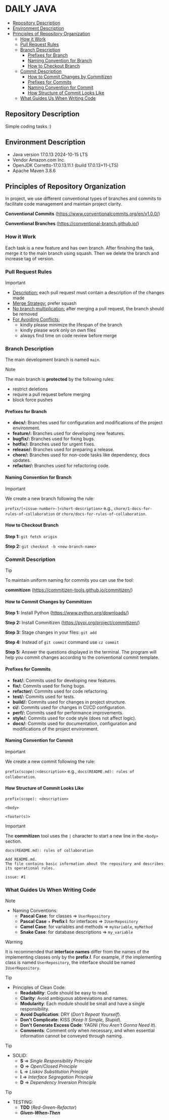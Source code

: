 # DAILY JAVA

- [Repository Description](#repository-description)
- [Environment Description](#environment-description)
- [Principles of Repository Organization](#principles-of-repository-organization)
  - [How it Work](#how-it-work)
  - [Pull Request Rules](#pull-request-rules)
  - [Branch Description](#branch-description)
    - [Prefixes for Branch](#prefixes-for-branch)
    - [Naming Convention for Branch](#naming-convention-for-branch)
	- [How to Checkout Branch](#how-to-checkout-branch)
  - [Commit Description](#commit-description)
    - [How to Commit Changes by Commitizen](#how-to-commit-changes-by-commitizen)
    - [Prefixes for Commits](#prefixes-for-commits)
	- [Naming Convention for Commit](#naming-convention-for-commit)
	- [How Structure of Commit Looks Like](#how-structure-of-commit-looks-like)
  - [What Guides Us When Writing Code](#what-guides-us-when-writing-code)
  

## Repository Description
Simple coding tasks :)

## Environment Description
- Java version 17.0.13 2024-10-15 LTS
- Vendor Amazon.com Inc.
- OpenJDK Corretto-17.0.13.11.1 (build 17.0.13+11-LTS)
- Apache Maven 3.8.6

## Principles of Repository Organization
In project, we use different conventional types of branches and commits to facilitate code management and maintain project clarity.

**Conventional Commits** (https://www.conventionalcommits.org/en/v1.0.0/)

**Conventional Branches** (https://conventional-branch.github.io/)

### How it Work
Each task is a new feature and has own branch.
After finishing the task, merge it to the main branch using squash.
Then we delete the branch and increase tag of version.

### Pull Request Rules
> [!IMPORTANT]
> - <ins>Description:</ins> each pull request must contain a description of the changes made
> - <ins>Merge Strategy:</ins> prefer squash
> - <ins>No branch multiplication:</ins> after merging a pull request, the branch should be removed
> - <ins>For Avoiding Conflicts:</ins>
>   - kindly please minimize the lifespan of the branch
>   - kindly please work only on own files
>   - always find time on code review before merge

### Branch Description
The main development branch is named `main`.

> [!NOTE]
> The main branch is **protected** by the following rules:
>  - restrict deletions
>  - require a pull request before merging
>  - block force pushes

#### Prefixes for Branch
- **docs/:** Branches used for configuration and modifications of the project environment.
- **feature/:** Branches used for developing new features.
- **bugfix/:** Branches used for fixing bugs.
- **hotfix/:** Branches used for urgent fixes.
- **release/:** Branches used for preparing a release.
- **chore/:** Branches used for non-code tasks like dependency, docs updates.
- **refactor/:**  Branches used for refactoring code.

#### Naming Convention for Branch

> [!IMPORTANT]
> We create a new branch following the rule:
>
> `prefix/[<issue-number>-]<short-description>` e.g., `chore/1-docs-for-rules-of-collaboration` or `chore/docs-for-rules-of-collaboration`.

#### How to Checkout Branch

**Step 1:** `git fetch origin`

**Step 2:** `git checkout -b <new-branch-name>`


### Commit Description

> [!TIP]
> To maintain uniform naming for commits you can use the tool:
>
> **commitizen** (https://commitizen-tools.github.io/commitizen/)

#### How to Commit Changes by Commitizen

**Step 1:** Install Python (https://www.python.org/downloads/)

**Step 2:** Install Commitizen (https://pypi.org/project/commitizen/)

**Step 3:** Stage changes in your files: `git add`

**Step 4:** Instead of `git commit` command use `cz commit`

**Step 5:** Answer the questions displayed in the terminal. The program will help you commit changes according to the conventional commit template.

#### Prefixes for Commits
- **feat/:** Commits used for developing new features.
- **fix/:** Commits used for fixing bugs.
- **refactor/:** Commits used for code refactoring.
- **test/:** Commits used for tests.
- **build/:** Commits used for changes in project structure.
- **ci/:** Commits used for changes in CI/CD configuration.
- **perf/:** Commits used for performance improvements.
- **style/:** Commits used for code style (does not affect logic).
- **docs/:** Commits used for documentation, configuration and modifications of the project environment.

#### Naming Convention for Commit

> [!IMPORTANT]
> We create a new commit following the rule:
>
> `prefix(scope):<description>` e.g., `docs(README.md): rules of collaboration`.

#### How Structure of Commit Looks Like
```
prefix(scope): <description>

<body>

<footer(s)>
```

> [!IMPORTANT]
> The **commitizen** tool uses the `|` character to start a new line in the `<body>` section.

```
docs(README.md): rules of collaboration

Add README.md.
The file contains basic information about the repository and describes its operational rules.

issue: #1
```

### What Guides Us When Writing Code

> [!NOTE]
> - Naming Conventions:
>   - **Pascal Case**: for classes => `UserRepository`
>   - **Pascal Case** + **Prefix I**: for interfaces => `IUserRepository`
>   - **Camel Case**: for variables and methods => `myVariable`, `myMethod`
>   - **Snake Case**: for database descriptions => `my_variable`

> [!WARNING]
> It is recommended that **interface names** differ from the names of the implementing classes only by the **prefix _I_**.
> For example, if the implementing class is named `UserRepository`, the interface should be named `IUserRepository`.

> [!TIP]
> - Principles of Clean Code:
>   - **Readability**: Code should be easy to read. 
>   - **Clarity**: Avoid ambiguous abbreviations and names.
>   - **Modularity**: Each module should be small and have a single responsibility.
>   - **Avoid Duplication**: DRY (_Don't Repeat Yourself_).
>   - **Don't Complicate**: KISS (_Keep It Simple, Stupid_).
>   - **Don't Generate Excess Code**: YAGNI (_You Aren't Gonna Need It_).
>   - **Comments**: Comment only when necessary, and when essential information cannot be conveyed through naming.

> [!TIP]
> - SOLID:
>   - **S** => _Single Responsibility Principle_
>   - **O** => _Open/Closed Principle_
>   - **L** => _Liskov Substitution Principle_
>   - **I** => _Interface Segregation Principle_
>   - **D** => _Dependency Inversion Principle_

> [!TIP]
> - TESTING:
>   - **TDD** (_Red-Green-Refactor_)
>   - **_Given-When-Then_**
